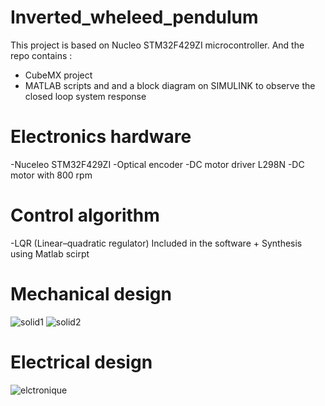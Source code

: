 # Inverted_wheleed_pendulum
This project is based on Nucleo STM32F429ZI microcontroller. And the repo contains : 
- CubeMX project
- MATLAB scripts and and a block diagram on SIMULINK to observe the closed loop system response 

# Electronics hardware
-Nuceleo STM32F429ZI
-Optical encoder 
-DC motor driver L298N
-DC motor with 800 rpm

# Control algorithm
-LQR (Linear–quadratic regulator) Included in the software + Synthesis using Matlab scirpt



# Mechanical design
![solid1](https://user-images.githubusercontent.com/103100482/236031617-4d324a09-c7a2-43f3-97d3-07f9aeb8fb2c.png)
![solid2](https://user-images.githubusercontent.com/103100482/236031640-193387d0-d616-43f1-9f79-43b67f087d21.png)

# Electrical design
![elctronique](https://user-images.githubusercontent.com/103100482/236031942-46815e8a-829c-4606-9593-d66c66094bdd.png)
